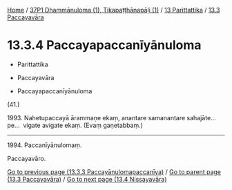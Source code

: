 
[Home](/) / [37P1 Dhammānuloma (1), Tikapaṭṭhānapāḷi (1)](../...md) / [13 Parittattika](...md) / [13.3 Paccayavāra](../37P1/13/13.3.md)

# 13.3.4 Paccayapaccanīyānuloma

* Parittattika

* Paccayavāra

* Paccayapaccanīyānuloma

(41.)

1993\. Nahetupaccayā ārammaṇe ekaṃ, anantare samanantare sahajāte…pe…  vigate avigate ekaṃ. (Evaṃ gaṇetabbaṃ.)

---

1994\. Paccanīyānulomaṃ.

  
Paccayavāro.



[Go to previous page (13.3.3 Paccayānulomapaccanīya)](13.3.3.md) / [Go to parent page (13.3 Paccayavāra)](../37P1/13/13.3.md) / [Go to next page (13.4 Nissayavāra)](../13.4.md)


